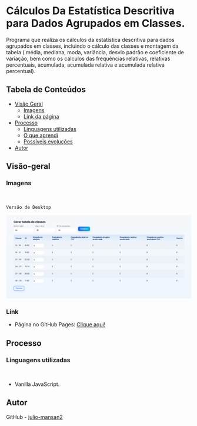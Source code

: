# Cálculos Da Estatística Descritiva para Dados Agrupados em Classes.

Programa que realiza os cálculos da estatística descritiva para dados agrupados em classes, incluindo o cálculo das classes e montagem da tabela ( média, mediana, moda, variância, desvio padrão e coeficiente de variação, bem como os cálculos das frequências relativas, relativas percentuais, acumulada, acumulada relativa e acumulada relativa percentual).

## Tabela de Conteúdos

- [Visão Geral](#visão-geral)
    - [Imagens](#imagens)
    - [Link da página](#link)
- [Processo](#processo)
    - [Linguagens utilizadas](#linguagens-utilizadas)
    - [O que aprendi](#o-que-aprendi)
    - [Possíveis evoluções](#possíveis-evoluções)
- [Autor](#autor)

## Visão-geral

### Imagens

<br>

````
Versão de Desktop
````

   <img src="./src/desktop-design.gif" alt="desktop-design">

<br>


### Link

- Página no GitHub Pages: <a href="https://julio-mansan2.github.io/tabela_de_classes">Clique aqui!</a>

## Processo

### Linguagens utilizadas

<br>

- Vanilla JavaScript.


## Autor

GitHub - <a href="https://github.com/julio-mansan2">julio-mansan2</a> <br>